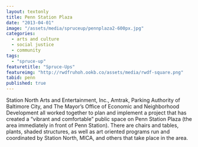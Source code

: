 ```yaml
---
layout: textonly
title: Penn Station Plaza
date: "2013-04-01"
image: "/assets/media/spruceup/pennplaza2-600px.jpg"
categories: 
  - arts and culture
  - social justice
  - community
tags: 
  - "spruce-up"
featuretitle: "Spruce-Ups"
featureimg: "http://rwdfruhoh.ookb.co/assets/media/rwdf-square.png"
tabid: penn
published: true
---
```


Station North Arts and Entertainment, Inc., Amtrak, Parking Authority of Baltimore City, and The Mayor’s Office of Economic and Neighborhood Development all worked together to plan and implement a project that has created a “vibrant and comfortable” public space on Penn Station Plaza (the area immediately in front of Penn Station). There are chairs and tables, plants, shaded structures, as well as art oriented programs run and coordinated by Station North, MICA, and others that take place in the area.